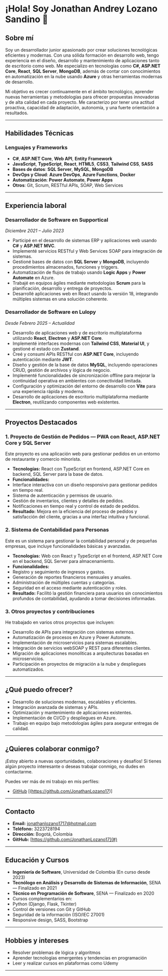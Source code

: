 # ¡Hola! Soy Jonathan Andrey Lozano Sandino 👋

## Sobre mí
Soy un desarrollador junior apasionado por crear soluciones tecnológicas eficientes y modernas. Con una sólida formación en desarrollo web, tengo experiencia en el diseño, desarrollo y mantenimiento de aplicaciones tanto de escritorio como web. Me especializo en tecnologías como **C#, ASP.NET Core**, **React**, **SQL Server**, **MongoDB**, además de contar con conocimientos en automatización en la nube usando **Azure** y otras herramientas modernas de desarrollo.

Mi objetivo es crecer continuamente en el ámbito tecnológico, aprender nuevas herramientas y metodologías para ofrecer propuestas innovadoras y de alta calidad en cada proyecto. Me caracterizo por tener una actitud proactiva, capacidad de adaptación, autonomía, y una fuerte orientación a resultados.

---

## Habilidades Técnicas

### Lenguajes y Frameworks
- **C#**, **ASP.NET Core**, **Web API**, **Entity Framework**
- **JavaScript**, **TypeScript**, **React**, **HTML5**, **CSS3**, **Tailwind CSS**, **SASS**
- **Bases de datos**: **SQL Server**, **MySQL**, **MongoDB**
- **DevOps y Cloud**: **Azure DevOps**, **Azure Functions**, **Docker**
- **Automatización**: **Power Automate**, **Power Apps**
- **Otros**: Git, Scrum, RESTful APIs, SOAP, Web Services

---

## Experiencia laboral

### Desarrollador de Software en Supportical
*Diciembre 2021 – Julio 2023*
- Participé en el desarrollo de sistemas ERP y aplicaciones web usando **C#** y **ASP.NET MVC**.
- Implementé servicios RESTful y Web Services SOAP para integración de sistemas.
- Gestioné bases de datos con **SQL Server** y **MongoDB**, incluyendo procedimientos almacenados, funciones y triggers.
- Automatización de flujos de trabajo usando **Logic Apps** y **Power Automate** en Azure.
- Trabajé en equipos ágiles mediante metodologías **Scrum** para la planificación, desarrollo y entrega de proyectos.
- Desarrollé aplicaciones web en React usando la versión 18, integrando múltiples sistemas en una solución coherente.

### Desarrollador de Software en Lulopy
*Desde Febrero 2025 – Actualidad*
- Desarrollo de aplicaciones web y de escritorio multiplataforma utilizando **React**, **Electron** y **ASP.NET Core**.
- Implementé interfaces modernas con **Tailwind CSS**, **Material UI**, y gestioné el estado con **Zustand**.
- Creé y consumí APIs RESTful con **ASP.NET Core**, incluyendo autenticación mediante **JWT**.
- Diseño y gestión de la base de datos **MySQL**, incluyendo operaciones CRUD, gestión de archivos y lógica de negocio.
- Implementé funcionalidades de sincronización offline para mejorar la continuidad operativa en ambientes con conectividad limitada.
- Configuración y optimización del entorno de desarrollo con **Vite** para una experiencia rápida y moderna.
- Desarrollo de aplicaciones de escritorio multiplataforma mediante **Electron**, reutilizando componentes web existentes.

---

## Proyectos Destacados

### 1. Proyecto de Gestión de Pedidos — PWA con React, ASP.NET Core y SQL Server
Este proyecto es una aplicación web para gestionar pedidos en un entorno de restaurante y comercio minorista.
- **Tecnologías:** React con TypeScript en frontend, ASP.NET Core en backend, SQL Server para la base de datos.
- **Funcionalidades:**
- Interface interactiva con un diseño responsivo para gestionar pedidos en tiempo real.
- Sistema de autenticación y permisos de usuario.
- Gestión de inventarios, clientes y detalles de pedidos.
- Notificaciones en tiempo real y control de estado de pedidos.
- **Resultado:** Mejora en la eficiencia del proceso de pedidos y satisfacción del cliente, gracias a una interfaz intuitiva y funcional.

### 2. Sistema de Contabilidad para Personas
Este es un sistema para gestionar la contabilidad personal y de pequeñas empresas, que incluye funcionalidades básicas y avanzadas.
- **Tecnologías:** Web con React y TypeScript en el frontend, ASP.NET Core en el backend, SQL Server para almacenamiento.
- **Funcionalidades:**
- Registro y seguimiento de ingresos y gastos.
- Generación de reportes financieros mensuales y anuales.
- Administración de múltiples cuentas y categorías.
- Seguridad en el acceso mediante autenticación y roles.
- **Resultado:** Facilitó la gestión financiera para usuarios sin conocimientos profundos de contabilidad, ayudando a tomar decisiones informadas.

### 3. Otros proyectos y contribuciones
He trabajado en varios otros proyectos que incluyen:
- Desarrollo de APIs para integración con sistemas externos.
- Automatización de procesos en Azure y Power Automate.
- Implementación de microservicios para sistemas escalables.
- Integración de servicios webSOAP y REST para diferentes clientes.
- Migración de aplicaciones monolíticas a arquitecturas basadas en microservicios.
- Participación en proyectos de migración a la nube y despliegues automatizados.

---

## ¿Qué puedo ofrecer?
- Desarrollo de soluciones modernas, escalables y eficientes.
- Integración avanzada de sistemas y APIs.
- Optimización y mantenimiento de aplicaciones existentes.
- Implementación de CI/CD y despliegues en Azure.
- Trabajo en equipo bajo metodologías ágiles para asegurar entregas de calidad.

---

## ¿Quieres colaborar conmigo?
¡Estoy abierto a nuevas oportunidades, colaboraciones y desafíos! Si tienes algún proyecto interesante o deseas trabajar conmigo, no dudes en contactarme.

Puedes ver más de mi trabajo en mis perfiles:
- [GitHub](#) [(https://github.com/JonathanLozano17)]

---

## Contacto
- **Email:** jonathanlozano1717@hotmail.com
- **Teléfono:** 3223728194
- **Dirección:** Bogotá, Colombia
- **GitHub:** [https://github.com/JonathanLozano17](#)

---

## Educación y Cursos
- **Ingeniería de Software**, Universidad de Colombia (En curso desde 2023)
- **Tecnólogo en Análisis y Desarrollo de Sistemas de Información**, SENA — Finalizado en 2021
- **Técnico en Programación de Software**, SENA — Finalizado en 2020
- Cursos complementarios en:
- Python (Django, Flask, Tkinter)
- Control de versiones con Git y GitHub
- Seguridad de la información (ISO/IEC 27001)
- Responsive design, SASS, Bootstrap

---

## Hobbies y intereses
- Resolver problemas de lógica y algoritmos
- Aprender tecnologías emergentes y tendencias en programación
- Leer y realizar cursos en plataformas como Udemy

---
